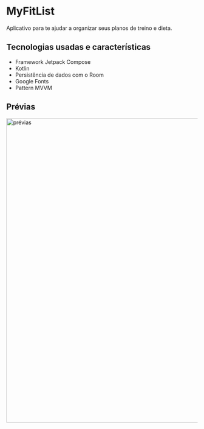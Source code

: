 # MyFitList
Aplicativo para te ajudar a organizar seus planos de treino e dieta.

## Tecnologias usadas e características
- Framework Jetpack Compose
- Kotlin
- Persistência de dados com o Room
- Google Fonts
- Pattern MVVM

## Prévias
<img src="https://raw.githubusercontent.com/hugonscm/MyFitList/master/pr%C3%A9vias.png" alt="prévias" min-width="800px" max-width="800px" width="800px" >

